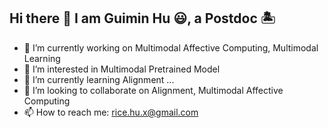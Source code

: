 ## Hi there 👋 I am Guimin Hu 😃, a Postdoc 🏝

- 🔭 I’m currently working on Multimodal Affective Computing, Multimodal Learning
- 🥑 I’m interested in Multimodal Pretrained Model
- 🌱 I’m currently learning Alignment ...
- 👯 I’m looking to collaborate on Alignment, Multimodal Affective Computing
- 📫 How to reach me: rice.hu.x@gmail.com

<!--
**LeMei/LeMei** is a ✨ _special_ ✨ repository because its `README.md` (this file) appears on your GitHub profile.

Here are some ideas to get you started:

- 🔭 I’m currently working on ...
- 🌱 I’m currently learning ...
- 👯 I’m looking to collaborate on ...
- 🤔 I’m looking for help with ...
- 💬 Ask me about ...
- 📫 How to reach me: ...
- 😄 Pronouns: ...
- ⚡ Fun fact: ...
-->
